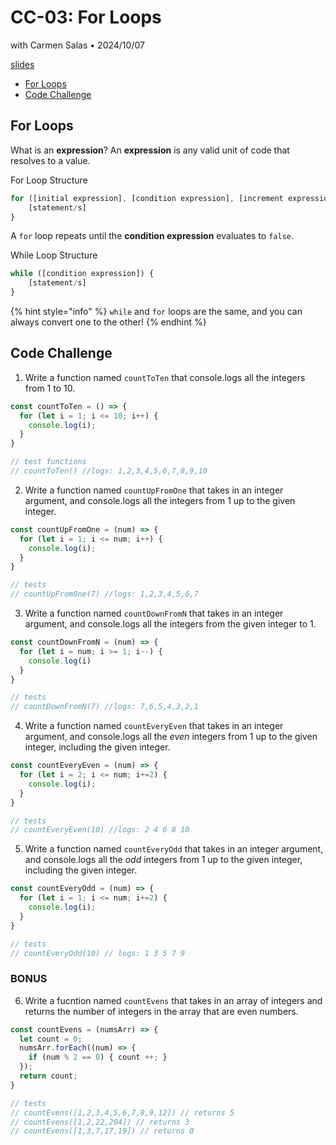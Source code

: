 # CC-03: For Loops
with Carmen Salas • 2024/10/07

[slides](https://docs.google.com/presentation/d/1mfDdxYD6CvA-D7BkI4dK-5lH6A48cPFh7UhV_jG_e5M/edit?usp=sharing)

- [For Loops](#for-loops)
- [Code Challenge](#code-challenge)

## For Loops

What is an **expression**?
An **expression** is any valid unit of code that resolves to a value.

For Loop Structure

```js
for ([initial expression], [condition expression], [increment expression]) {
    [statement/s]
}
```

A `for` loop repeats until the **condition expression** evaluates to `false`.

While Loop Structure

```js
while ([condition expression]) {
    [statement/s]
}
```

{% hint style="info" %}
`while` and `for` loops are the same, and you can always convert one to the other!
{% endhint %}

## Code Challenge

1. Write a function named `countToTen` that console.logs all the integers from 1 to 10. 
```js
const countToTen = () => {
  for (let i = 1; i <= 10; i++) {
    console.log(i);
  }
}

// test functions
// countToTen() //logs: 1,2,3,4,5,6,7,8,9,10
```

2. Write a function named `countUpFromOne` that takes in an integer argument, and console.logs all the integers from 1 up to the given integer. 
```js
const countUpFromOne = (num) => {
  for (let i = 1; i <= num; i++) {
    console.log(i);
  }
}

// tests
// countUpFromOne(7) //logs: 1,2,3,4,5,6,7
```

3. Write a function named `countDownFromN` that takes in an integer argument, and console.logs all the integers from the given integer to 1. 
```js
const countDownFromN = (num) => {
  for (let i = num; i >= 1; i--) {
    console.log(i)
  }
}

// tests
// countDownFromN(7) //logs: 7,6,5,4,3,2,1
```

4. Write a function named `countEveryEven` that takes in an integer argument, and console.logs all the *even* integers from 1 up to the given integer, including the given integer. 
```js
const countEveryEven = (num) => {
  for (let i = 2; i <= num; i+=2) {
    console.log(i);
  }
}

// tests
// countEveryEven(10) //logs: 2 4 6 8 10
```

5. Write a function named `countEveryOdd` that takes in an integer argument, and console.logs all the *odd* integers from 1 up to the given integer, including the given integer. 
```js
const countEveryOdd = (num) => {
  for (let i = 1; i <= num; i+=2) {
    console.log(i);
  }
}

// tests
// countEveryOdd(10) // logs: 1 3 5 7 9
```

### BONUS
6. Write a fucntion named `countEvens` that takes in an array of integers and returns the number of integers in the array that are even numbers. 
```js
const countEvens = (numsArr) => {
  let count = 0;
  numsArr.forEach((num) => {
    if (num % 2 == 0) { count ++; }
  });
  return count;
}

// tests
// countEvens([1,2,3,4,5,6,7,8,9,12]) // returns 5
// countEvens([1,2,22,204]) // returns 3
// countEvens([1,3,7,17,19]) // returns 0
```